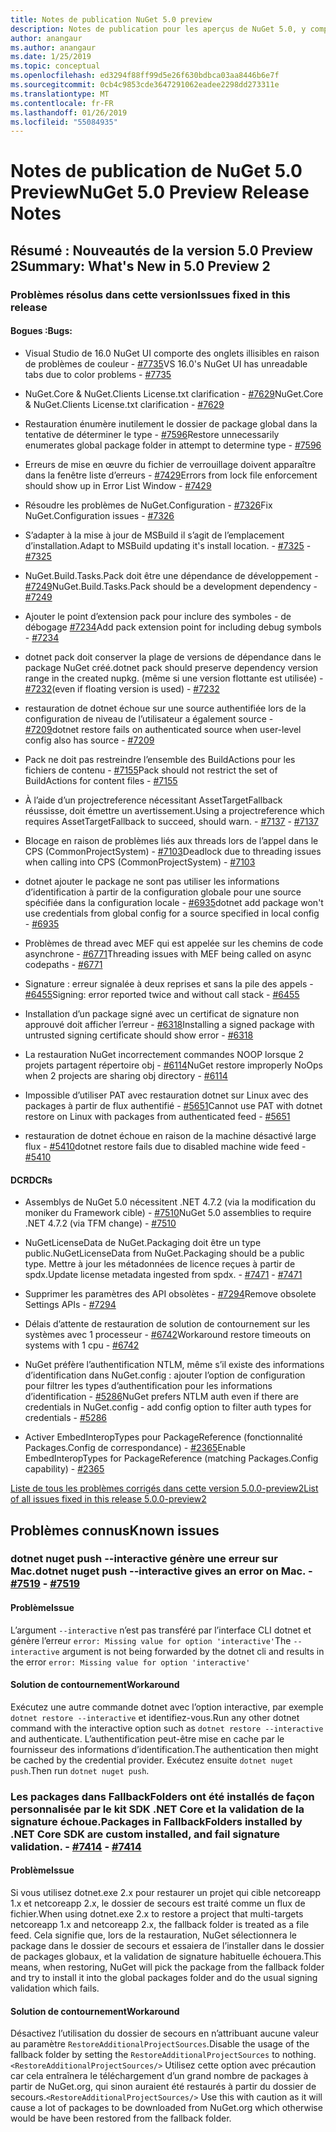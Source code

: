 ```yaml
---
title: Notes de publication NuGet 5.0 preview
description: Notes de publication pour les aperçus de NuGet 5.0, y compris les problèmes connus, les correctifs de bogues, les nouvelles fonctionnalités et les dcr.
author: anangaur
ms.author: anangaur
ms.date: 1/25/2019
ms.topic: conceptual
ms.openlocfilehash: ed3294f88ff99d5e26f630bdbca03aa8446b6e7f
ms.sourcegitcommit: 0cb4c9853cde3647291062eadee2298dd273311e
ms.translationtype: MT
ms.contentlocale: fr-FR
ms.lasthandoff: 01/26/2019
ms.locfileid: "55084935"
---
```

# <a name="nuget-50-preview-release-notes"></a><span data-ttu-id="a4edc-103">Notes de publication de NuGet 5.0 Preview</span><span class="sxs-lookup"><span data-stu-id="a4edc-103">NuGet 5.0 Preview Release Notes</span></span>

## <a name="summary-whats-new-in-50-preview-2"></a><span data-ttu-id="a4edc-104">Résumé : Nouveautés de la version 5.0 Preview 2</span><span class="sxs-lookup"><span data-stu-id="a4edc-104">Summary: What's New in 5.0 Preview 2</span></span>

### <a name="issues-fixed-in-this-release"></a><span data-ttu-id="a4edc-105">Problèmes résolus dans cette version</span><span class="sxs-lookup"><span data-stu-id="a4edc-105">Issues fixed in this release</span></span>

#### <a name="bugs"></a><span data-ttu-id="a4edc-106">Bogues :</span><span class="sxs-lookup"><span data-stu-id="a4edc-106">Bugs:</span></span>

* <span data-ttu-id="a4edc-107">Visual Studio de 16.0 NuGet UI comporte des onglets illisibles en raison de problèmes de couleur - [#7735](https://github.com/NuGet/Home/issues/7735)</span><span class="sxs-lookup"><span data-stu-id="a4edc-107">VS 16.0's NuGet UI has unreadable tabs due to color problems - [#7735](https://github.com/NuGet/Home/issues/7735)</span></span>

* <span data-ttu-id="a4edc-108">NuGet.Core & NuGet.Clients License.txt clarification - [#7629](https://github.com/NuGet/Home/issues/7629)</span><span class="sxs-lookup"><span data-stu-id="a4edc-108">NuGet.Core & NuGet.Clients License.txt clarification - [#7629](https://github.com/NuGet/Home/issues/7629)</span></span>

* <span data-ttu-id="a4edc-109">Restauration énumère inutilement le dossier de package global dans la tentative de déterminer le type - [#7596](https://github.com/NuGet/Home/issues/7596)</span><span class="sxs-lookup"><span data-stu-id="a4edc-109">Restore unnecessarily enumerates global package folder in attempt to determine type - [#7596](https://github.com/NuGet/Home/issues/7596)</span></span>

* <span data-ttu-id="a4edc-110">Erreurs de mise en œuvre du fichier de verrouillage doivent apparaître dans la fenêtre liste d’erreurs - [#7429](https://github.com/NuGet/Home/issues/7429)</span><span class="sxs-lookup"><span data-stu-id="a4edc-110">Errors from lock file enforcement should show up in Error List Window - [#7429](https://github.com/NuGet/Home/issues/7429)</span></span>

* <span data-ttu-id="a4edc-111">Résoudre les problèmes de NuGet.Configuration - [#7326](https://github.com/NuGet/Home/issues/7326)</span><span class="sxs-lookup"><span data-stu-id="a4edc-111">Fix NuGet.Configuration issues - [#7326](https://github.com/NuGet/Home/issues/7326)</span></span>

* <span data-ttu-id="a4edc-112">S’adapter à la mise à jour de MSBuild il s’agit de l’emplacement d’installation.</span><span class="sxs-lookup"><span data-stu-id="a4edc-112">Adapt to MSBuild updating it's install location.</span></span><span data-ttu-id="a4edc-113">  - [#7325](https://github.com/NuGet/Home/issues/7325)</span><span class="sxs-lookup"><span data-stu-id="a4edc-113">  - [#7325](https://github.com/NuGet/Home/issues/7325)</span></span>

* <span data-ttu-id="a4edc-114">NuGet.Build.Tasks.Pack doit être une dépendance de développement - [#7249](https://github.com/NuGet/Home/issues/7249)</span><span class="sxs-lookup"><span data-stu-id="a4edc-114">NuGet.Build.Tasks.Pack should be a development dependency - [#7249](https://github.com/NuGet/Home/issues/7249)</span></span>

* <span data-ttu-id="a4edc-115">Ajouter le point d’extension pack pour inclure des symboles - de débogage [#7234](https://github.com/NuGet/Home/issues/7234)</span><span class="sxs-lookup"><span data-stu-id="a4edc-115">Add pack extension point for including debug symbols - [#7234](https://github.com/NuGet/Home/issues/7234)</span></span>

* <span data-ttu-id="a4edc-116">dotnet pack doit conserver la plage de versions de dépendance dans le package NuGet créé.</span><span class="sxs-lookup"><span data-stu-id="a4edc-116">dotnet pack should preserve dependency version range in the created nupkg.</span></span> <span data-ttu-id="a4edc-117">(même si une version flottante est utilisée) - [#7232](https://github.com/NuGet/Home/issues/7232)</span><span class="sxs-lookup"><span data-stu-id="a4edc-117">(even if floating version is used) - [#7232](https://github.com/NuGet/Home/issues/7232)</span></span>

* <span data-ttu-id="a4edc-118">restauration de dotnet échoue sur une source authentifiée lors de la configuration de niveau de l’utilisateur a également source - [#7209](https://github.com/NuGet/Home/issues/7209)</span><span class="sxs-lookup"><span data-stu-id="a4edc-118">dotnet restore fails on authenticated source when user-level config also has source - [#7209](https://github.com/NuGet/Home/issues/7209)</span></span>

* <span data-ttu-id="a4edc-119">Pack ne doit pas restreindre l’ensemble des BuildActions pour les fichiers de contenu - [#7155](https://github.com/NuGet/Home/issues/7155)</span><span class="sxs-lookup"><span data-stu-id="a4edc-119">Pack should not restrict the set of BuildActions for content files - [#7155](https://github.com/NuGet/Home/issues/7155)</span></span>

* <span data-ttu-id="a4edc-120">À l’aide d’un projectreference nécessitant AssetTargetFallback réussisse, doit émettre un avertissement.</span><span class="sxs-lookup"><span data-stu-id="a4edc-120">Using a projectreference which requires AssetTargetFallback to succeed, should warn.</span></span><span data-ttu-id="a4edc-121"> - [#7137](https://github.com/NuGet/Home/issues/7137)</span><span class="sxs-lookup"><span data-stu-id="a4edc-121"> - [#7137](https://github.com/NuGet/Home/issues/7137)</span></span>

* <span data-ttu-id="a4edc-122">Blocage en raison de problèmes liés aux threads lors de l’appel dans le CPS (CommonProjectSystem) - [#7103](https://github.com/NuGet/Home/issues/7103)</span><span class="sxs-lookup"><span data-stu-id="a4edc-122">Deadlock due to threading issues when calling into CPS (CommonProjectSystem) - [#7103](https://github.com/NuGet/Home/issues/7103)</span></span>

* <span data-ttu-id="a4edc-123">dotnet ajouter le package ne sont pas utiliser les informations d’identification à partir de la configuration globale pour une source spécifiée dans la configuration locale - [#6935](https://github.com/NuGet/Home/issues/6935)</span><span class="sxs-lookup"><span data-stu-id="a4edc-123">dotnet add package won't use credentials from global config for a source specified in local config - [#6935](https://github.com/NuGet/Home/issues/6935)</span></span>

* <span data-ttu-id="a4edc-124">Problèmes de thread avec MEF qui est appelée sur les chemins de code asynchrone - [#6771](https://github.com/NuGet/Home/issues/6771)</span><span class="sxs-lookup"><span data-stu-id="a4edc-124">Threading issues with MEF being called on async codepaths - [#6771](https://github.com/NuGet/Home/issues/6771)</span></span>

* <span data-ttu-id="a4edc-125">Signature : erreur signalée à deux reprises et sans la pile des appels - [#6455](https://github.com/NuGet/Home/issues/6455)</span><span class="sxs-lookup"><span data-stu-id="a4edc-125">Signing:  error reported twice and without call stack - [#6455](https://github.com/NuGet/Home/issues/6455)</span></span>

* <span data-ttu-id="a4edc-126">Installation d’un package signé avec un certificat de signature non approuvé doit afficher l’erreur - [#6318](https://github.com/NuGet/Home/issues/6318)</span><span class="sxs-lookup"><span data-stu-id="a4edc-126">Installing a signed package with untrusted signing certificate should show error - [#6318](https://github.com/NuGet/Home/issues/6318)</span></span>

* <span data-ttu-id="a4edc-127">La restauration NuGet incorrectement commandes NOOP lorsque 2 projets partagent répertoire obj - [#6114](https://github.com/NuGet/Home/issues/6114)</span><span class="sxs-lookup"><span data-stu-id="a4edc-127">NuGet restore improperly NoOps when 2 projects are sharing obj directory - [#6114](https://github.com/NuGet/Home/issues/6114)</span></span>

* <span data-ttu-id="a4edc-128">Impossible d’utiliser PAT avec restauration dotnet sur Linux avec des packages à partir de flux authentifié - [#5651](https://github.com/NuGet/Home/issues/5651)</span><span class="sxs-lookup"><span data-stu-id="a4edc-128">Cannot use PAT with dotnet restore on Linux with packages from authenticated feed - [#5651](https://github.com/NuGet/Home/issues/5651)</span></span>

* <span data-ttu-id="a4edc-129">restauration de dotnet échoue en raison de la machine désactivé large flux - [#5410](https://github.com/NuGet/Home/issues/5410)</span><span class="sxs-lookup"><span data-stu-id="a4edc-129">dotnet restore fails due to disabled machine wide feed - [#5410](https://github.com/NuGet/Home/issues/5410)</span></span>

#### <a name="dcrs"></a><span data-ttu-id="a4edc-130">DCR</span><span class="sxs-lookup"><span data-stu-id="a4edc-130">DCRs</span></span>

* <span data-ttu-id="a4edc-131">Assemblys de NuGet 5.0 nécessitent .NET 4.7.2 (via la modification du moniker du Framework cible) - [#7510](https://github.com/NuGet/Home/issues/7510)</span><span class="sxs-lookup"><span data-stu-id="a4edc-131">NuGet 5.0 assemblies to require .NET 4.7.2 (via TFM change) - [#7510](https://github.com/NuGet/Home/issues/7510)</span></span>

* <span data-ttu-id="a4edc-132">NuGetLicenseData de NuGet.Packaging doit être un type public.</span><span class="sxs-lookup"><span data-stu-id="a4edc-132">NuGetLicenseData from NuGet.Packaging should be a public type.</span></span> <span data-ttu-id="a4edc-133">Mettre à jour les métadonnées de licence reçues à partir de spdx.</span><span class="sxs-lookup"><span data-stu-id="a4edc-133">Update license metadata ingested from spdx.</span></span><span data-ttu-id="a4edc-134"> - [#7471](https://github.com/NuGet/Home/issues/7471)</span><span class="sxs-lookup"><span data-stu-id="a4edc-134"> - [#7471](https://github.com/NuGet/Home/issues/7471)</span></span>

* <span data-ttu-id="a4edc-135">Supprimer les paramètres des API obsolètes - [#7294](https://github.com/NuGet/Home/issues/7294)</span><span class="sxs-lookup"><span data-stu-id="a4edc-135">Remove obsolete Settings APIs - [#7294](https://github.com/NuGet/Home/issues/7294)</span></span>

* <span data-ttu-id="a4edc-136">Délais d’attente de restauration de solution de contournement sur les systèmes avec 1 processeur - [#6742](https://github.com/NuGet/Home/issues/6742)</span><span class="sxs-lookup"><span data-stu-id="a4edc-136">Workaround restore timeouts on systems with 1 cpu - [#6742](https://github.com/NuGet/Home/issues/6742)</span></span>

* <span data-ttu-id="a4edc-137">NuGet préfère l’authentification NTLM, même s’il existe des informations d’identification dans NuGet.config : ajouter l’option de configuration pour filtrer les types d’authentification pour les informations d’identification - [#5286](https://github.com/NuGet/Home/issues/5286)</span><span class="sxs-lookup"><span data-stu-id="a4edc-137">NuGet prefers NTLM auth even if there are credentials in NuGet.config - add config option to filter auth types for credentials - [#5286](https://github.com/NuGet/Home/issues/5286)</span></span>

* <span data-ttu-id="a4edc-138">Activer EmbedInteropTypes pour PackageReference (fonctionnalité Packages.Config de correspondance) - [#2365](https://github.com/NuGet/Home/issues/2365)</span><span class="sxs-lookup"><span data-stu-id="a4edc-138">Enable EmbedInteropTypes for PackageReference (matching Packages.Config capability) - [#2365](https://github.com/NuGet/Home/issues/2365)</span></span>

[<span data-ttu-id="a4edc-139">Liste de tous les problèmes corrigés dans cette version 5.0.0-preview2</span><span class="sxs-lookup"><span data-stu-id="a4edc-139">List of all issues fixed in this release 5.0.0-preview2</span></span>](https://github.com/NuGet/Home/issues?q=is%3Aissue+is%3Aclosed+milestone%3A%224.9.2")


## <a name="known-issues"></a><span data-ttu-id="a4edc-140">Problèmes connus</span><span class="sxs-lookup"><span data-stu-id="a4edc-140">Known issues</span></span>

### <a name="dotnet-nuget-push---interactive-gives-an-error-on-mac---7519httpsgithubcomnugethomeissues7519"></a><span data-ttu-id="a4edc-141">dotnet nuget push --interactive génère une erreur sur Mac.</span><span class="sxs-lookup"><span data-stu-id="a4edc-141">dotnet nuget push --interactive gives an error on Mac.</span></span><span data-ttu-id="a4edc-142"> - [#7519](https://github.com/NuGet/Home/issues/7519)</span><span class="sxs-lookup"><span data-stu-id="a4edc-142"> - [#7519](https://github.com/NuGet/Home/issues/7519)</span></span>

#### <a name="issue"></a><span data-ttu-id="a4edc-143">Problème</span><span class="sxs-lookup"><span data-stu-id="a4edc-143">Issue</span></span>
<span data-ttu-id="a4edc-144">L’argument `--interactive` n’est pas transféré par l’interface CLI dotnet et génère l’erreur `error: Missing value for option 'interactive'`</span><span class="sxs-lookup"><span data-stu-id="a4edc-144">The `--interactive` argument is not being forwarded by the dotnet cli and results in the error `error: Missing value for option 'interactive'`</span></span>

#### <a name="workaround"></a><span data-ttu-id="a4edc-145">Solution de contournement</span><span class="sxs-lookup"><span data-stu-id="a4edc-145">Workaround</span></span>
<span data-ttu-id="a4edc-146">Exécutez une autre commande dotnet avec l’option interactive, par exemple `dotnet restore --interactive` et identifiez-vous.</span><span class="sxs-lookup"><span data-stu-id="a4edc-146">Run any other dotnet command with the interactive option such as `dotnet restore --interactive` and authenticate.</span></span> <span data-ttu-id="a4edc-147">L’authentification peut-être mise en cache par le fournisseur des informations d’identification.</span><span class="sxs-lookup"><span data-stu-id="a4edc-147">The authentication then might be cached by the credential provider.</span></span> <span data-ttu-id="a4edc-148">Exécutez ensuite `dotnet nuget push`.</span><span class="sxs-lookup"><span data-stu-id="a4edc-148">Then run `dotnet nuget push`.</span></span>

### <a name="packages-in-fallbackfolders-installed-by-net-core-sdk-are-custom-installed-and-fail-signature-validation---7414httpsgithubcomnugethomeissues7414"></a><span data-ttu-id="a4edc-149">Les packages dans FallbackFolders ont été installés de façon personnalisée par le kit SDK .NET Core et la validation de la signature échoue.</span><span class="sxs-lookup"><span data-stu-id="a4edc-149">Packages in FallbackFolders installed by .NET Core SDK are custom installed, and fail signature validation.</span></span><span data-ttu-id="a4edc-150"> - [#7414](https://github.com/NuGet/Home/issues/7414)</span><span class="sxs-lookup"><span data-stu-id="a4edc-150"> - [#7414](https://github.com/NuGet/Home/issues/7414)</span></span>

#### <a name="issue"></a><span data-ttu-id="a4edc-151">Problème</span><span class="sxs-lookup"><span data-stu-id="a4edc-151">Issue</span></span>
<span data-ttu-id="a4edc-152">Si vous utilisez dotnet.exe 2.x pour restaurer un projet qui cible netcoreapp 1.x et netcoreapp 2.x, le dossier de secours est traité comme un flux de fichier.</span><span class="sxs-lookup"><span data-stu-id="a4edc-152">When using dotnet.exe 2.x to restore a project that multi-targets netcoreapp 1.x and netcoreapp 2.x, the fallback folder is treated as a file feed.</span></span> <span data-ttu-id="a4edc-153">Cela signifie que, lors de la restauration, NuGet sélectionnera le package dans le dossier de secours et essaiera de l’installer dans le dossier de packages globaux, et la validation de signature habituelle échouera.</span><span class="sxs-lookup"><span data-stu-id="a4edc-153">This means, when restoring, NuGet will pick the package from the fallback folder and try to install it into the global packages folder and do the usual signing validation which fails.</span></span>

#### <a name="workaround"></a><span data-ttu-id="a4edc-154">Solution de contournement</span><span class="sxs-lookup"><span data-stu-id="a4edc-154">Workaround</span></span>
<span data-ttu-id="a4edc-155">Désactivez l’utilisation du dossier de secours en n’attribuant aucune valeur au paramètre `RestoreAdditionalProjectSources`.</span><span class="sxs-lookup"><span data-stu-id="a4edc-155">Disable the usage of the fallback folder by setting the `RestoreAdditionalProjectSources` to nothing.</span></span> <span data-ttu-id="a4edc-156">`<RestoreAdditionalProjectSources/>` Utilisez cette option avec précaution car cela entraînera le téléchargement d’un grand nombre de packages à partir de NuGet.org, qui sinon auraient été restaurés à partir du dossier de secours.</span><span class="sxs-lookup"><span data-stu-id="a4edc-156">`<RestoreAdditionalProjectSources/>` Use this with caution as it will cause a lot of packages to be downloaded from NuGet.org which otherwise would be have been restored from the fallback folder.</span></span>
